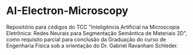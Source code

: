 # AI-Electron-Microscopy

Repositório para códigos do TCC "Inteligência Artificial na Microscopia Eletrônica: Redes Neurais para Segmentação Semântica de Materiais 2D", como requisito parcial para conclusão da
Graduação do curso de Engenharia Física sob a orientação do Dr. Gabriel Ravanhani Schleder.
